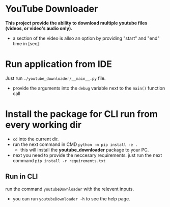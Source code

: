 # YouTube Downloader
**This project provide the ability to download multiple youtube files (videos, or video's audio only).**
* a section of the video is allso an option by providing "start" and "end" time in \[sec\]

# Run application from IDE
Just run `./youtube_downloader/__main__.py` file. 
* provide the arguments into the `debug` variable next to the `main()` function call

# Install the package for CLI run from every working dir
* `cd` into the current dir.
* run the next command in CMD `python -m pip install -e .`
  * this will install the **youtube_downloader** package to your PC.
* next you need to provide the neccesary requirements.
  just run the next command `pip install -r requirements.txt`

## Run in CLI
run the command `youtubeDownloader` with the relevent inputs.
* you can run `youtubeDownloader -h` to see the help page.

